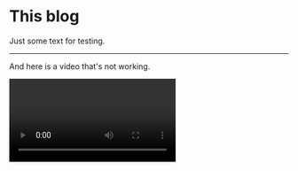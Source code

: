 # This blog

Just some text for testing.

---

And here is a video that's not working.

<video controls="true" allowfullscreen="true">
	<source src="videos/chip-8.mp4" type="video/mp4">
</video>
